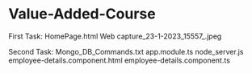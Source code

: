 # Value-Added-Course

First Task:
HomePage.html
Web capture_23-1-2023_15557_.jpeg


Second Task:
Mongo_DB_Commands.txt
app.module.ts
node_server.js
employee-details.component.html
employee-details.component.ts
